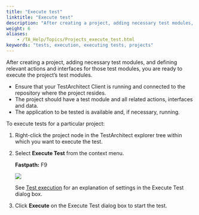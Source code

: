 ```yaml
--- 
title: "Execute test"
linktitle: "Execute test"
description: "After creating a project, adding necessary test modules, and defining relevant actions and interfaces for those test modules, you are ready to execute the project’s test modules."
weight: 6
aliases: 
    - /TA_Help/Topics/Projects_execute_test.html
keywords: "tests, execution, executing tests, projects"
---
```


After creating a project, adding necessary test modules, and defining relevant actions and interfaces for those test modules, you are ready to execute the project’s test modules.

-   Ensure that your TestArchitect Client is running and connected to the repository where the project resides.
-   The project should have a test module and all related actions, interfaces and data.
-   The application to be tested is available and, if necessary, running.

To execute tests for a particular project:

1.  Right-click the project node in the TestArchitect explorer tree within which you want to execute the test.

2.  Select **Execute Test** from the context menu.

    **Fastpath:** F9

    ![](/images/TA_Help/Images/Projects_execute_test.png)

    See [Test execution](/TA_Help/Topics/Test_exec_test_execution.html) for an explanation of settings in the Execute Test dialog box.

3.  Click **Execute** on the Execute Test dialog box to start the test.





